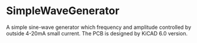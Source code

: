 # SimpleWaveGenerator
A simple sine-wave generator which frequency and amplitude controlled by outside 4-20mA small current.
The PCB is designed by KiCAD 6.0 version.
